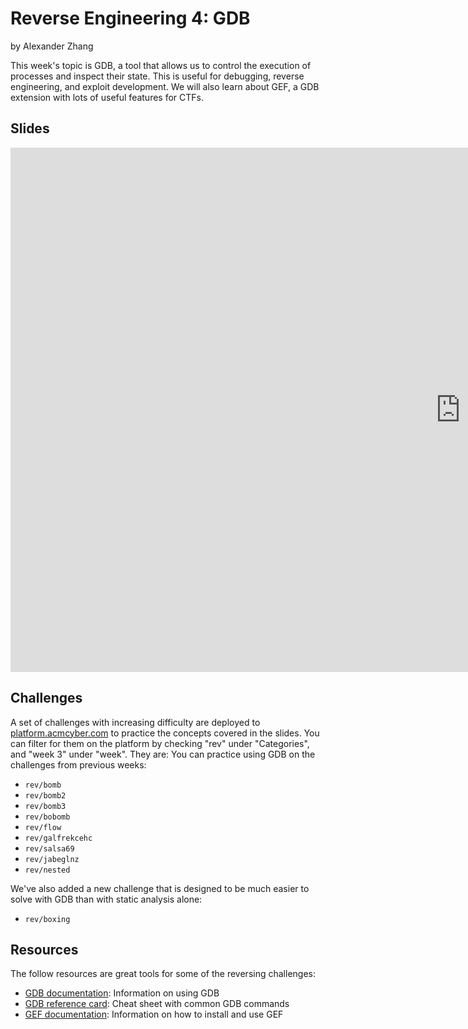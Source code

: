 # Reverse Engineering 4: GDB
by Alexander Zhang

This week's topic is GDB, a tool that allows us to control the execution of processes and inspect their state.
This is useful for debugging, reverse engineering, and exploit development.
We will also learn about GEF, a GDB extension with lots of useful features for CTFs.

## Slides
<iframe src="https://docs.google.com/presentation/d/e/2PACX-1vQmj2dNYYoUR41U2RdCynZUSHgIFRsa4uswnlm-I13fekNJiUAR7jZAE1uxw67YHl7wliUyAQqMJxKD/embed?start=false&loop=false&delayms=3000" frameborder="0" width="1440" height="839" allowfullscreen="true" mozallowfullscreen="true" webkitallowfullscreen="true"></iframe>

## Challenges
A set of challenges with increasing difficulty are deployed to [platform.acmcyber.com](https://platform.acmcyber.com) to practice the concepts covered in the slides. You can filter for them on the platform by checking "rev" under "Categories", and "week 3" under "week". They are:
You can practice using GDB on the challenges from previous weeks:
- `rev/bomb`
- `rev/bomb2`
- `rev/bomb3`
- `rev/bobomb`
- `rev/flow`
- `rev/galfrekcehc`
- `rev/salsa69`
- `rev/jabeglnz`
- `rev/nested`

We've also added a new challenge that is designed to be much easier to solve with GDB than with static analysis alone:
- `rev/boxing`

## Resources
The follow resources are great tools for some of the reversing challenges:
- [GDB documentation](https://sourceware.org/gdb/documentation/): Information on using GDB
- [GDB reference card](https://www.sourceware.org/gdb/download/onlinedocs/refcard.pdf): Cheat sheet with common GDB commands
- [GEF documentation](https://hugsy.github.io/gef/): Information on how to install and use GEF
